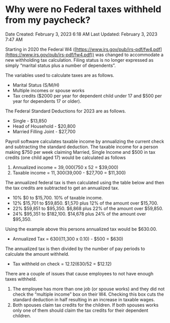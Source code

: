 # Why were no Federal taxes withheld from my paycheck?

Date Created: February 3, 2023 6:18 AM
Last Updated: February 3, 2023 7:47 AM

Starting in 2020 the Federal W4 ([https://www.irs.gov/pub/irs-pdf/fw4.pdf](https://www.irs.gov/pub/irs-pdf/fw4.pdf)) was changed to accommodate a new withholding tax calculation.  Filing status is no longer expressed as simply “marital status plus a number of dependents”.  

The variables used to calculate taxes are as follows.

- Marital Status (S/M/H)
- Multiple incomes or spouse works
- Tax credits ($2000 per year for dependent child under 17 and $500 per year for dependents 17 or older).

The Federal Standard Deductions for 2023 are as follows. 

- Single - $13,850
- Head of Household - $20,800
- Married Filling Joint - $27,700

Payroll software calculates taxable income by annualizing the current check and subtracting the standard deduction.  The taxable income for a person making $750 per week claiming Married, Single Income and $500 in tax credits (one child aged 17) would be calculated as follows 

1. Annualized income = $39,000 ($750 x 52 = $39,000)
2. Taxable income = $11,300 ($39,000 - $27,700 = $11,300)

The annualized federal tax is then calculated using the table below and then the tax credits are subtracted to get an annualized tax. 

- 10%	$0 to $15,700.	10% of taxable income.
- 12%	$15,701 to $59,850.	$1,570 plus 12% of the amount over $15,700.
- 22%	$59,851 to $95,350.	$6,868 plus 22% of the amount over $59,850.
- 24%	$95,351 to $182,100. $14,678 plus 24% of the amount over $95,350.

Using the example above this persons annualized tax would be $630.00.

- Annualized Tax = $630 (($11,300 x 0.10) - $500 = $630)

The annualized tax is then divided by the number of pay periods to calculate the amount withheld. 

- Tax withheld on check = $12.12 ($630/52 = $12.12)

There are a couple of issues that cause employees to not have enough taxes withheld.  

1. The employee has more than one job (or spouse works) and they did not check the  “multiple income” box on their W4.  Checking this box cuts the standard deduction in half resulting in an increase in taxable wages.  
2. Both spouses claim tax credits for the children.  If both spouses works only one of them should claim the tax credits for their dependent children.